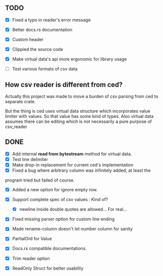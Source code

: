## TODO

* [x] Fixed a typo in reader's error message
* [x] Better docs.rs documentation
* [x] Custom header
* [x] Clippied the source code
* [x] Make virtual data's api more ergonomic for library usage

* [ ] Test various formats of csv data

## How csv reader is different from ced?

Actually this project was made to move a burden of csv parsing from ced to
separate crate.

But the thing is ced uses virtual data structure which incorporates value
limiter with values. So that value has some kind of types. Also virtual data assumes there can be editing which is not necessarily a pure purpose of csv\_reader

## DONE

* [x] Add internal **read from bytestream** method for virtual data.
* [x] Test line delimiter
* [x] Make drop-in replacement for current ced's implementation
* [x] Fixed a bug where arbitrary column was infinitely added, at least the

program tried but failed of course.
* [x] Added a new option for ignore empty row.
* [x] Support complete spec of csv values : Kind of?
	* [x] newline inside double quotes are allowed... For real...
* [x] Fixed missing parser option for custom line ending
* [x] Made rename-column doesn't let number column for sanity

* [x] PartialOrd for Value
* [x] Docs.rs compatible documentations.
* [x] Trim reader option
* [x] ReadOnly Struct for better usability
